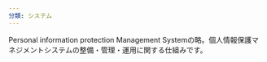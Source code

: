 ```yaml
---
分類: システム
---
```


Personal information protection Management Systemの略。個人情報保護マネジメントシステムの整備・管理・運用に関する仕組みです。